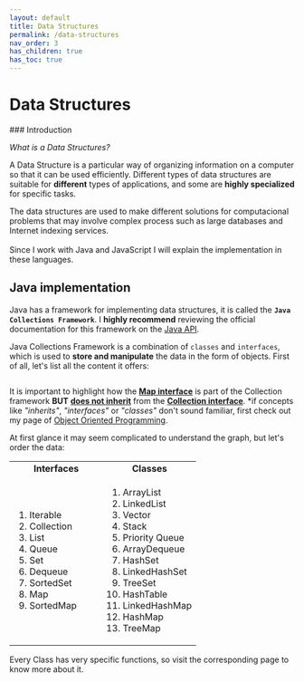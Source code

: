 ```yaml
---
layout: default
title: Data Structures
permalink: /data-structures
nav_order: 3
has_children: true
has_toc: true
---
```


<h1>Data Structures</h1>
### Introduction
<p>
  <i>What is a Data Structures?</i>
</p>
<p class="concept l-font">
  A Data Structure is a particular way of organizing information on a computer so that it
  can be used efficiently. Different types of data structures are suitable
  for <b>different</b> types of applications, and some are <b>highly specialized</b> for specific tasks.
</p>
<p class="l-font">
  The data structures are used to make different solutions for computacional problems that may involve
  complex process such as large databases and Internet indexing services.
  <br><br>
  Since I work with Java and JavaScript I will explain the implementation in these languages.
</p>

## Java implementation
<p class="l-font">
  Java has a framework for implementing data structures,
  it is called the <code class="fs-3"><b>Java Collections Framework</b></code>. I <b>highly recommend</b> reviewing the
  official
  documentation for this framework on the <a
    href="https://docs.oracle.com/javase/8/docs/technotes/guides/collections/overview.html" target="_blank">Java
    API</a>.
</p>
<p class="l-font">
  Java Collections Framework is a combination of <code>classes</code> and <code>interfaces</code>, which is used to
  <b>store and manipulate</b>
  the data in the form of objects. First of all, let's list all the content it offers:
</p>
<div style="text-align: center;"><img src="{{ site.url }}{% link /assets/images/data-structures/java-collection-graph.png %}" alt=""
    style="border-radius: 6px">
</div>
<p class="important fs-5">
  It is important to highlight how the <b><u>Map interface</u></b> is part of the Collection framework <strong>BUT</strong> 
  <b><u>does not inherit</u></b> from the <b><u>Collection interface</u></b>. <span class="fs-3">*if concepts like 
    <i>"inherits"</i>, <i>"interfaces"</i> or <i>"classes"</i> don't sound familiar, first check out my page of <a href="{{ site.url }}{% link pages/oop/oop.md %}">Object Oriented Programming</a>.</span>
</p>
<p class="l-font">
  At first glance it may seem complicated to understand the graph, but let's order the data:
</p>
<table>
  <tr>
    <td class="v-align-top" style="text-align: center;" width="50%">
      <span class="fs-6"><b>Interfaces</b></span>
    </td>
    <td class="v-align-top" style="text-align: center;" width="50%">
      <span class="fs-6"><b>Classes</b></span>
    </td>
  </tr>
  <tr>
    <td class="v-align-top" width="50%">
      <ol class="ml-3">
        <li>Iterable</li>
        <li>Collection</li>
        <li>List</li>
        <li>Queue</li>
        <li>Set</li>
        <li>Dequeue</li>
        <li>SortedSet</li>
        <li>Map</li>
        <li>SortedMap</li>
      </ol>
    </td>
    <td class="v-align-top" width="50%">
      <ol class="ml-3">
        <li>ArrayList</li>
        <li>LinkedList</li>
        <li>Vector</li>
        <li>Stack</li>
        <li>Priority Queue</li>
        <li>ArrayDequeue</li>
        <li>HashSet</li>
        <li>LinkedHashSet</li>
        <li>TreeSet</li>
        <li>HashTable</li>
        <li>LinkedHashMap</li>
        <li>HashMap</li>
        <li>TreeMap</li>
      </ol>
    </td>
  </tr>
</table>
<p>
  Every Class has very specific functions, so 
  visit the corresponding page to know more about it.
</p>